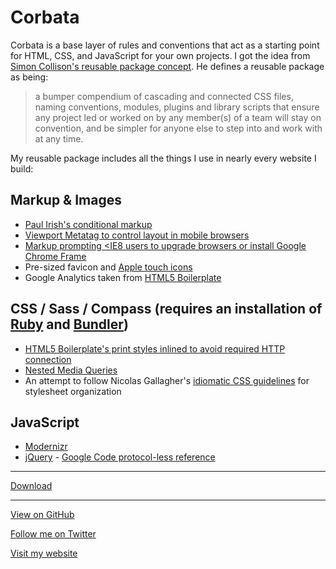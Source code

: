 # Corbata

Corbata is a base layer of rules and conventions that act as a starting point for HTML, CSS, and JavaScript for your own projects. I got the idea from [Simon Collison's reusable package concept](http://colly.com/comments/the_process_toolbox_part_seven_convention/). He defines a reusable package as being:

>a bumper compendium of cascading and connected CSS files, naming conventions, modules, plugins and library scripts that ensure any project led or worked on by any member(s) of a team will stay on convention, and be simpler for anyone else to step into and work with at any time.

My reusable package includes all the things I use in nearly every website I build:

## Markup & Images

- [Paul Irish's conditional markup](http://paulirish.com/2008/conditional-stylesheets-vs-css-hacks-answer-neither/)
- [Viewport Metatag to control layout in mobile browsers](https://developer.mozilla.org/en/Mobile/Viewport_meta_tag#Viewport_basics)
- [Markup prompting &lt;IE8 users to upgrade browsers or install Google Chrome Frame](http://theie7countdown.com/join-the-cause) 
- Pre-sized favicon and [Apple touch icons](http://gigaom.com/apple/how-to-create-ios-device-home-screen-icons-for-web-sites/)
- Google Analytics taken from [HTML5 Boilerplate](http://html5boilerplate.com)

## CSS / Sass / Compass (requires an installation of [Ruby](http://www.ruby-lang.org/en/downloads/) and [Bundler](http://gembundler.com/))

- [HTML5 Boilerplate's print styles inlined to avoid required HTTP connection](http://www.phpied.com/delay-loading-your-print-css/) 
- [Nested Media Queries](http://thesassway.com/intermediate/responsive-web-design-in-sass-using-media-queries-in-sass-32)
- An attempt to follow Nicolas Gallagher's [idiomatic CSS guidelines](https://github.com/necolas/idiomatic-css) for stylesheet organization

## JavaScript

- [Modernizr](http://modernizr.com/)
- [jQuery](http://www.jquery.com) - [Google Code protocol-less reference](http://encosia.com/3-reasons-why-you-should-let-google-host-jquery-for-you/#protocolless)

---

[Download](https://github.com/designerdean/corbata/zipball/master)

---

[View on GitHub](https://github.com/designerdean/corbata)

[Follow me on Twitter](https://twitter.com/designer_dean)

[Visit my website](http://www.designerdean.com)